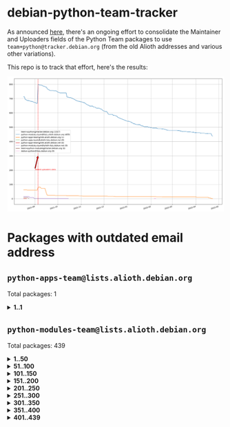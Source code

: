 # debian-python-team-tracker



As announced [here](https://lists.debian.org/debian-python/2021/08/msg00006.html), there's an ongoing effort to consolidate the Maintainer and Uploaders fields of the Python Team packages to use `team+python@tracker.debian.org` (from the old Alioth addresses and various other variations).



This repo is to track that effort, here's the results:



![Python team emails](images/python_team_emails.svg)


# Packages with outdated email address

## `python-apps-team@lists.alioth.debian.org`
Total packages: 1
<details>
<summary><b>1..1</b></summary>


| # | Package | Version |
| --- | --- | --- |
| 1 | [lightyears](https://tracker.debian.org/lightyears) | 1.4-2 |
</details>

## `python-modules-team@lists.alioth.debian.org`
Total packages: 439
<details>
<summary><b>1..50</b></summary>


| # | Package | Version |
| --- | --- | --- |
| 1 | [chargebee-python](https://tracker.debian.org/chargebee-python) | 1.6.6-1 |
| 2 | [codicefiscale](https://tracker.debian.org/codicefiscale) | 0.9+ds0-2 |
| 3 | [colorclass](https://tracker.debian.org/colorclass) | 2.2.0-2.2 |
| 4 | [colorspacious](https://tracker.debian.org/colorspacious) | 1.1.2-2 |
| 5 | [commonmark](https://tracker.debian.org/commonmark) | 0.9.1-3 |
| 6 | [constantly](https://tracker.debian.org/constantly) | 15.1.0-2 |
| 7 | [contextlib2](https://tracker.debian.org/contextlib2) | 0.6.0.post1-1 |
| 8 | [cookiecutter](https://tracker.debian.org/cookiecutter) | 1.7.3-1 |
| 9 | [coreapi](https://tracker.debian.org/coreapi) | 2.3.3-4 |
| 10 | [coreschema](https://tracker.debian.org/coreschema) | 0.0.4-3 |
| 11 | [cov-core](https://tracker.debian.org/cov-core) | 1.15.0-3 |
| 12 | [cppy](https://tracker.debian.org/cppy) | 1.1.0-2 |
| 13 | [cram](https://tracker.debian.org/cram) | 0.7-4 |
| 14 | [cssutils](https://tracker.debian.org/cssutils) | 1.0.2-3 |
| 15 | [d2to1](https://tracker.debian.org/d2to1) | 0.2.12-2 |
| 16 | [debiancontributors](https://tracker.debian.org/debiancontributors) | 0.7.8-2 |
| 17 | [devpi-common](https://tracker.debian.org/devpi-common) | 3.2.2-1.1 |
| 18 | [django-ajax-selects](https://tracker.debian.org/django-ajax-selects) | 1.7.0-3 |
| 19 | [django-bitfield](https://tracker.debian.org/django-bitfield) | 1.9.6-2 |
| 20 | [django-dirtyfields](https://tracker.debian.org/django-dirtyfields) | 1.3.1-2 |
| 21 | [django-environ](https://tracker.debian.org/django-environ) | 0.4.4-2 |
| 22 | [django-filter](https://tracker.debian.org/django-filter) | 2.4.0-1 |
| 23 | [django-hvad](https://tracker.debian.org/django-hvad) | 1.8.0-1.1 |
| 24 | [django-js-reverse](https://tracker.debian.org/django-js-reverse) | 0.7.3-1.1 |
| 25 | [django-macaddress](https://tracker.debian.org/django-macaddress) | 1.5.0-2 |
| 26 | [django-memoize](https://tracker.debian.org/django-memoize) | 2.2.0+dfsg-1 |
| 27 | [django-nose](https://tracker.debian.org/django-nose) | 1.4.6-2.1 |
| 28 | [django-notification](https://tracker.debian.org/django-notification) | 1.2.0-3 |
| 29 | [django-pagination](https://tracker.debian.org/django-pagination) | 1.0.7-4 |
| 30 | [django-paintstore](https://tracker.debian.org/django-paintstore) | 0.2-4 |
| 31 | [django-picklefield](https://tracker.debian.org/django-picklefield) | 3.0.1-1 |
| 32 | [django-pipeline](https://tracker.debian.org/django-pipeline) | 1.6.14-3 |
| 33 | [django-simple-redis-admin](https://tracker.debian.org/django-simple-redis-admin) | 1.4.0-2 |
| 34 | [django-stronghold](https://tracker.debian.org/django-stronghold) | 0.3.0+debian-2 |
| 35 | [django-webpack-loader](https://tracker.debian.org/django-webpack-loader) | 0.6.0-2 |
| 36 | [django-wkhtmltopdf](https://tracker.debian.org/django-wkhtmltopdf) | 3.3.0-1 |
| 37 | [django-xmlrpc](https://tracker.debian.org/django-xmlrpc) | 0.1.8-2 |
| 38 | [djangorestframework-api-key](https://tracker.debian.org/djangorestframework-api-key) | 2.0.0-2 |
| 39 | [dkimpy](https://tracker.debian.org/dkimpy) | 1.0.5-1 |
| 40 | [dnsdiag](https://tracker.debian.org/dnsdiag) | 2.0.2-1 |
| 41 | [dockerpty](https://tracker.debian.org/dockerpty) | 0.4.1-2 |
| 42 | [drf-generators](https://tracker.debian.org/drf-generators) | 0.5.0-1 |
| 43 | [elasticsearch-curator](https://tracker.debian.org/elasticsearch-curator) | 5.8.1-1 |
| 44 | [enzyme](https://tracker.debian.org/enzyme) | 0.4.1-2 |
| 45 | [exam](https://tracker.debian.org/exam) | 0.10.5-3 |
| 46 | [factory-boy](https://tracker.debian.org/factory-boy) | 2.11.1-3 |
| 47 | [faker](https://tracker.debian.org/faker) | 0.9.3-0.1 |
| 48 | [fakesleep](https://tracker.debian.org/fakesleep) | 0.1-2 |
| 49 | [fastchunking](https://tracker.debian.org/fastchunking) | 0.0.3-2 |
| 50 | [feedgenerator](https://tracker.debian.org/feedgenerator) | 1.9-2 |
</details>
<details>
<summary><b>51..100</b></summary>

| # | Package | Version |
| --- | --- | --- |
| 51 | [flask-api](https://tracker.debian.org/flask-api) | 1.1+dfsg-1.1 |
| 52 | [flask-babelex](https://tracker.debian.org/flask-babelex) | 0.9.4-1 |
| 53 | [flask-bcrypt](https://tracker.debian.org/flask-bcrypt) | 0.7.1-2 |
| 54 | [flask-compress](https://tracker.debian.org/flask-compress) | 1.4.0-3 |
| 55 | [flask-gravatar](https://tracker.debian.org/flask-gravatar) | 0.4.2-2 |
| 56 | [flask-htmlmin](https://tracker.debian.org/flask-htmlmin) | 1.3.2-2 |
| 57 | [flask-ldapconn](https://tracker.debian.org/flask-ldapconn) | 0.7.2-1.1 |
| 58 | [flask-limiter](https://tracker.debian.org/flask-limiter) | 1.0.1-2 |
| 59 | [flask-mail](https://tracker.debian.org/flask-mail) | 0.9.1+dfsg1-1.1 |
| 60 | [flask-mongoengine](https://tracker.debian.org/flask-mongoengine) | 0.9.3-4 |
| 61 | [flask-multistatic](https://tracker.debian.org/flask-multistatic) | 1.0-2 |
| 62 | [flask-script](https://tracker.debian.org/flask-script) | 2.0.6-2 |
| 63 | [flask-silk](https://tracker.debian.org/flask-silk) | 0.2-18 |
| 64 | [flask-wtf](https://tracker.debian.org/flask-wtf) | 0.14.3-1 |
| 65 | [flufl.enum](https://tracker.debian.org/flufl.enum) | 4.1.1-3 |
| 66 | [flufl.i18n](https://tracker.debian.org/flufl.i18n) | 3.0.1-1 |
| 67 | [flufl.lock](https://tracker.debian.org/flufl.lock) | 5.0.1-1 |
| 68 | [flufl.password](https://tracker.debian.org/flufl.password) | 1.3-3 |
| 69 | [flufl.testing](https://tracker.debian.org/flufl.testing) | 0.7-2 |
| 70 | [gerritlib](https://tracker.debian.org/gerritlib) | 0.8.0-2 |
| 71 | [gmplot](https://tracker.debian.org/gmplot) | 1.2.0-2 |
| 72 | [gtextfsm](https://tracker.debian.org/gtextfsm) | 1.1.0-2 |
| 73 | [gtts](https://tracker.debian.org/gtts) | 2.0.3-1 |
| 74 | [gtts-token](https://tracker.debian.org/gtts-token) | 1.1.3-1 |
| 75 | [guzzle-sphinx-theme](https://tracker.debian.org/guzzle-sphinx-theme) | 0.7.11-5 |
| 76 | [hachoir](https://tracker.debian.org/hachoir) | 3.1.0+dfsg-3 |
| 77 | [haproxy-log-analysis](https://tracker.debian.org/haproxy-log-analysis) | 2.0~b0-2 |
| 78 | [heapdict](https://tracker.debian.org/heapdict) | 1.0.1-1 |
| 79 | [hiro](https://tracker.debian.org/hiro) | 0.5-2 |
| 80 | [hypothesis-auto](https://tracker.debian.org/hypothesis-auto) | 1.1.4-2 |
| 81 | [importmagic](https://tracker.debian.org/importmagic) | 0.1.7-2 |
| 82 | [inflection](https://tracker.debian.org/inflection) | 0.3.1-2 |
| 83 | [json-tricks](https://tracker.debian.org/json-tricks) | 3.11.0-2 |
| 84 | [jsonhyperschema-codec](https://tracker.debian.org/jsonhyperschema-codec) | 1.0.3-2 |
| 85 | [jupyter-sphinx-theme](https://tracker.debian.org/jupyter-sphinx-theme) | 0.0.6+ds1-10 |
| 86 | [kitchen](https://tracker.debian.org/kitchen) | 1.2.6-2 |
| 87 | [kivy](https://tracker.debian.org/kivy) | 1.11.0-2 |
| 88 | [lazr.delegates](https://tracker.debian.org/lazr.delegates) | 2.0.3-2 |
| 89 | [lazr.smtptest](https://tracker.debian.org/lazr.smtptest) | 2.0.3-2 |
| 90 | [libthumbor](https://tracker.debian.org/libthumbor) | 1.3.3-2 |
| 91 | [logilab-constraint](https://tracker.debian.org/logilab-constraint) | 0.6.0-2 |
| 92 | [mako](https://tracker.debian.org/mako) | 1.1.3+ds1-2 |
| 93 | [manuel](https://tracker.debian.org/manuel) | 1.10.1-2 |
| 94 | [mercurial-extension-utils](https://tracker.debian.org/mercurial-extension-utils) | 1.5.1-3 |
| 95 | [mercurial-keyring](https://tracker.debian.org/mercurial-keyring) | 1.3.1-3 |
| 96 | [milksnake](https://tracker.debian.org/milksnake) | 0.1.5-1 |
| 97 | [mimerender](https://tracker.debian.org/mimerender) | 0.6.0-2 |
| 98 | [mmllib](https://tracker.debian.org/mmllib) | 0.3.0.post1-2 |
| 99 | [mockldap](https://tracker.debian.org/mockldap) | 0.3.0-4 |
| 100 | [modernize](https://tracker.debian.org/modernize) | 0.7-2 |
</details>
<details>
<summary><b>101..150</b></summary>

| # | Package | Version |
| --- | --- | --- |
| 101 | [moksha.common](https://tracker.debian.org/moksha.common) | 1.2.5-4 |
| 102 | [mrtparse](https://tracker.debian.org/mrtparse) | 1.6-2 |
| 103 | [musicbrainzngs](https://tracker.debian.org/musicbrainzngs) | 0.7.1-2 |
| 104 | [mutagen](https://tracker.debian.org/mutagen) | 1.45.1-2 |
| 105 | [mwic](https://tracker.debian.org/mwic) | 0.7.8-1 |
| 106 | [mysql-connector-python](https://tracker.debian.org/mysql-connector-python) | 8.0.15-2 |
| 107 | [nb2plots](https://tracker.debian.org/nb2plots) | 0.6-2 |
| 108 | [netmiko](https://tracker.debian.org/netmiko) | 2.4.2-1 |
| 109 | [networkx](https://tracker.debian.org/networkx) | 2.5+ds-2 |
| 110 | [nose2](https://tracker.debian.org/nose2) | 0.9.2-1 |
| 111 | [ntplib](https://tracker.debian.org/ntplib) | 0.3.3-2 |
| 112 | [numpy-stl](https://tracker.debian.org/numpy-stl) | 2.9.0-1 |
| 113 | [obsub](https://tracker.debian.org/obsub) | 0.2-4 |
| 114 | [okasha](https://tracker.debian.org/okasha) | 0.2.4-4 |
| 115 | [overpass](https://tracker.debian.org/overpass) | 0.7-1 |
| 116 | [pastescript](https://tracker.debian.org/pastescript) | 2.0.2-4 |
| 117 | [pep8](https://tracker.debian.org/pep8) | 1.7.1-9 |
| 118 | [pep8-naming](https://tracker.debian.org/pep8-naming) | 0.10.0-1 |
| 119 | [pg8000](https://tracker.debian.org/pg8000) | 1.10.6-2 |
| 120 | [pidcat](https://tracker.debian.org/pidcat) | 2.1.0-4 |
| 121 | [plastex](https://tracker.debian.org/plastex) | 2.1-2 |
| 122 | [portio](https://tracker.debian.org/portio) | 0.5-4 |
| 123 | [power](https://tracker.debian.org/power) | 1.4+dfsg-4 |
| 124 | [pprintpp](https://tracker.debian.org/pprintpp) | 0.4.0-2 |
| 125 | [preggy](https://tracker.debian.org/preggy) | 1.4.4-1 |
| 126 | [ptable](https://tracker.debian.org/ptable) | 0.9.2-2 |
| 127 | [py-radix](https://tracker.debian.org/py-radix) | 0.10.0-3 |
| 128 | [py3dns](https://tracker.debian.org/py3dns) | 3.2.1-1 |
| 129 | [pyasn1](https://tracker.debian.org/pyasn1) | 0.4.8-1 |
| 130 | [pybindgen](https://tracker.debian.org/pybindgen) | 0.20.0+dfsg1-2 |
| 131 | [pycallgraph](https://tracker.debian.org/pycallgraph) | 1.1.3-1.2 |
| 132 | [pycxx](https://tracker.debian.org/pycxx) | 7.1.4-0.2 |
| 133 | [pydbus](https://tracker.debian.org/pydbus) | 0.6.0-4 |
| 134 | [pydenticon](https://tracker.debian.org/pydenticon) | 0.3.1-2 |
| 135 | [pydispatcher](https://tracker.debian.org/pydispatcher) | 2.0.5-2 |
| 136 | [pydle](https://tracker.debian.org/pydle) | 0.9.4-2 |
| 137 | [pyenchant](https://tracker.debian.org/pyenchant) | 3.2.0-1 |
| 138 | [pyfg](https://tracker.debian.org/pyfg) | 0.50-2 |
| 139 | [pyfiglet](https://tracker.debian.org/pyfiglet) | 0.8.0+dfsg-1 |
| 140 | [pyfribidi](https://tracker.debian.org/pyfribidi) | 0.12.0+repack-7 |
| 141 | [pygeoif](https://tracker.debian.org/pygeoif) | 0.7-2 |
| 142 | [pygtail](https://tracker.debian.org/pygtail) | 0.6.1-2 |
| 143 | [pygtkspellcheck](https://tracker.debian.org/pygtkspellcheck) | 4.0.5-2 |
| 144 | [pyinotify](https://tracker.debian.org/pyinotify) | 0.9.6-1.3 |
| 145 | [pyiosxr](https://tracker.debian.org/pyiosxr) | 0.52-1.1 |
| 146 | [pyjavaproperties](https://tracker.debian.org/pyjavaproperties) | 0.7-2 |
| 147 | [pyjokes](https://tracker.debian.org/pyjokes) | 0.5.0-3 |
| 148 | [pykcs11](https://tracker.debian.org/pykcs11) | 1.5.10-1 |
| 149 | [pylama](https://tracker.debian.org/pylama) | 7.4.3-3 |
| 150 | [pylibmc](https://tracker.debian.org/pylibmc) | 1.5.2-3 |
</details>
<details>
<summary><b>151..200</b></summary>

| # | Package | Version |
| --- | --- | --- |
| 151 | [pylint-celery](https://tracker.debian.org/pylint-celery) | 0.3-5 |
| 152 | [pylint-common](https://tracker.debian.org/pylint-common) | 0.2.5-4 |
| 153 | [pylint-django](https://tracker.debian.org/pylint-django) | 2.0.13-1 |
| 154 | [pylint-flask](https://tracker.debian.org/pylint-flask) | 0.5-4 |
| 155 | [pymacs](https://tracker.debian.org/pymacs) | 0.25-3 |
| 156 | [pymodbus](https://tracker.debian.org/pymodbus) | 2.1.0+dfsg-2 |
| 157 | [pynag](https://tracker.debian.org/pynag) | 1.1.2+dfsg-2 |
| 158 | [pynliner](https://tracker.debian.org/pynliner) | 0.8.0-2 |
| 159 | [pyopengl](https://tracker.debian.org/pyopengl) | 3.1.5+dfsg-1 |
| 160 | [pyprind](https://tracker.debian.org/pyprind) | 2.11.2-2 |
| 161 | [pyquery](https://tracker.debian.org/pyquery) | 1.2.9-4 |
| 162 | [pyrad](https://tracker.debian.org/pyrad) | 2.1-2 |
| 163 | [pysimplesoap](https://tracker.debian.org/pysimplesoap) | 1.16.2-3 |
| 164 | [pysmi](https://tracker.debian.org/pysmi) | 0.3.2-2 |
| 165 | [pysodium](https://tracker.debian.org/pysodium) | 0.7.0-2 |
| 166 | [pyspf](https://tracker.debian.org/pyspf) | 2.0.14-2 |
| 167 | [pysrt](https://tracker.debian.org/pysrt) | 1.0.1-2 |
| 168 | [pyssim](https://tracker.debian.org/pyssim) | 0.2-2 |
| 169 | [pytaglib](https://tracker.debian.org/pytaglib) | 0.3.6+dfsg-2 |
| 170 | [pytds](https://tracker.debian.org/pytds) | 1.10.0-1 |
| 171 | [pytest-bdd](https://tracker.debian.org/pytest-bdd) | 3.2.1-1 |
| 172 | [pytest-cookies](https://tracker.debian.org/pytest-cookies) | 0.4.0-1 |
| 173 | [pytest-django](https://tracker.debian.org/pytest-django) | 3.5.1-1 |
| 174 | [pytest-expect](https://tracker.debian.org/pytest-expect) | 1.1.0-2 |
| 175 | [pytest-httpbin](https://tracker.debian.org/pytest-httpbin) | 1.0.0-2 |
| 176 | [pytest-runner](https://tracker.debian.org/pytest-runner) | 2.11.1-1.2 |
| 177 | [pytest-sugar](https://tracker.debian.org/pytest-sugar) | 0.9.4-1 |
| 178 | [pytest-tornado](https://tracker.debian.org/pytest-tornado) | 0.8.1-1 |
| 179 | [pytest-vcr](https://tracker.debian.org/pytest-vcr) | 1.0.2-2 |
| 180 | [python-activipy](https://tracker.debian.org/python-activipy) | 0.1-7 |
| 181 | [python-adal](https://tracker.debian.org/python-adal) | 1.2.2-1 |
| 182 | [python-aiohttp-session](https://tracker.debian.org/python-aiohttp-session) | 2.9.0-2 |
| 183 | [python-aioinflux](https://tracker.debian.org/python-aioinflux) | 0.9.0-2 |
| 184 | [python-aiomeasures](https://tracker.debian.org/python-aiomeasures) | 0.5.14-3 |
| 185 | [python-amqplib](https://tracker.debian.org/python-amqplib) | 1.0.2-2 |
| 186 | [python-aptly](https://tracker.debian.org/python-aptly) | 0.12.10-2 |
| 187 | [python-args](https://tracker.debian.org/python-args) | 0.1.0-3 |
| 188 | [python-arpy](https://tracker.debian.org/python-arpy) | 1.1.1-4 |
| 189 | [python-astor](https://tracker.debian.org/python-astor) | 0.8.1-1 |
| 190 | [python-base58](https://tracker.debian.org/python-base58) | 1.0.3-1.1 |
| 191 | [python-bcdoc](https://tracker.debian.org/python-bcdoc) | 0.16.0-2 |
| 192 | [python-bitbucket-api](https://tracker.debian.org/python-bitbucket-api) | 0.5.0-3 |
| 193 | [python-box](https://tracker.debian.org/python-box) | 3.4.6-2 |
| 194 | [python-btrees](https://tracker.debian.org/python-btrees) | 4.3.1-2 |
| 195 | [python-cerberus](https://tracker.debian.org/python-cerberus) | 1.3.2-1 |
| 196 | [python-click-log](https://tracker.debian.org/python-click-log) | 0.2.1-2 |
| 197 | [python-clint](https://tracker.debian.org/python-clint) | 0.5.1-3 |
| 198 | [python-cluster](https://tracker.debian.org/python-cluster) | 1.3.3-3 |
| 199 | [python-coloredlogs](https://tracker.debian.org/python-coloredlogs) | 7.3-2 |
| 200 | [python-colour](https://tracker.debian.org/python-colour) | 0.1.5-2 |
</details>
<details>
<summary><b>201..250</b></summary>

| # | Package | Version |
| --- | --- | --- |
| 201 | [python-consul](https://tracker.debian.org/python-consul) | 0.7.1-1.1 |
| 202 | [python-cookies](https://tracker.debian.org/python-cookies) | 2.2.1-3 |
| 203 | [python-cpuinfo](https://tracker.debian.org/python-cpuinfo) | 5.0.0-2 |
| 204 | [python-crcmod](https://tracker.debian.org/python-crcmod) | 1.7+dfsg-2 |
| 205 | [python-cs](https://tracker.debian.org/python-cs) | 2.7.1-1 |
| 206 | [python-dbfread](https://tracker.debian.org/python-dbfread) | 2.0.7-3 |
| 207 | [python-decorator](https://tracker.debian.org/python-decorator) | 4.4.2-2 |
| 208 | [python-demjson](https://tracker.debian.org/python-demjson) | 2.2.4-5 |
| 209 | [python-diaspy](https://tracker.debian.org/python-diaspy) | 0.6.0-2 |
| 210 | [python-dictobj](https://tracker.debian.org/python-dictobj) | 0.4-4 |
| 211 | [python-distutils-extra](https://tracker.debian.org/python-distutils-extra) | 2.45 |
| 212 | [python-django-casclient](https://tracker.debian.org/python-django-casclient) | 1.5.3-1 |
| 213 | [python-django-etcd-settings](https://tracker.debian.org/python-django-etcd-settings) | 0.1.13+dfsg-3 |
| 214 | [python-django-gravatar2](https://tracker.debian.org/python-django-gravatar2) | 1.4.4-2 |
| 215 | [python-django-jsonfield](https://tracker.debian.org/python-django-jsonfield) | 1.4.0-2 |
| 216 | [python-django-push-notifications](https://tracker.debian.org/python-django-push-notifications) | 1.4.1-1 |
| 217 | [python-django-simple-history](https://tracker.debian.org/python-django-simple-history) | 2.7.0-1.1 |
| 218 | [python-easywebdav](https://tracker.debian.org/python-easywebdav) | 1.2.0-8 |
| 219 | [python-envparse](https://tracker.debian.org/python-envparse) | 0.2.0-2 |
| 220 | [python-envs](https://tracker.debian.org/python-envs) | 1.2.6-1.1 |
| 221 | [python-epc](https://tracker.debian.org/python-epc) | 0.0.5-3 |
| 222 | [python-etcd](https://tracker.debian.org/python-etcd) | 0.4.5-2 |
| 223 | [python-ethtool](https://tracker.debian.org/python-ethtool) | 0.14-3 |
| 224 | [python-ewmh](https://tracker.debian.org/python-ewmh) | 0.1.6-2 |
| 225 | [python-exotel](https://tracker.debian.org/python-exotel) | 0.1.5-2 |
| 226 | [python-feather-format](https://tracker.debian.org/python-feather-format) | 0.3.1+dfsg1-4 |
| 227 | [python-flaky](https://tracker.debian.org/python-flaky) | 3.7.0-1 |
| 228 | [python-genty](https://tracker.debian.org/python-genty) | 1.3.2-1 |
| 229 | [python-geoip2](https://tracker.debian.org/python-geoip2) | 2.9.0+dfsg1-2 |
| 230 | [python-gflags](https://tracker.debian.org/python-gflags) | 1.5.1-7 |
| 231 | [python-glob2](https://tracker.debian.org/python-glob2) | 0.5-3 |
| 232 | [python-hashids](https://tracker.debian.org/python-hashids) | 1.3.1-1 |
| 233 | [python-hidapi](https://tracker.debian.org/python-hidapi) | 0.9.0.post3-2 |
| 234 | [python-hiredis](https://tracker.debian.org/python-hiredis) | 1.0.1-1 |
| 235 | [python-hpilo](https://tracker.debian.org/python-hpilo) | 4.3-3 |
| 236 | [python-html2text](https://tracker.debian.org/python-html2text) | 2020.1.16-1 |
| 237 | [python-http-parser](https://tracker.debian.org/python-http-parser) | 0.9.0-1 |
| 238 | [python-httptools](https://tracker.debian.org/python-httptools) | 0.1.1-1 |
| 239 | [python-icalendar](https://tracker.debian.org/python-icalendar) | 4.0.3-4 |
| 240 | [python-iniparse](https://tracker.debian.org/python-iniparse) | 0.4-3 |
| 241 | [python-ipaddress](https://tracker.debian.org/python-ipaddress) | 1.0.23-1 |
| 242 | [python-ipfix](https://tracker.debian.org/python-ipfix) | 0.9.7-2 |
| 243 | [python-irodsclient](https://tracker.debian.org/python-irodsclient) | 0.8.1-2 |
| 244 | [python-isc-dhcp-leases](https://tracker.debian.org/python-isc-dhcp-leases) | 0.9.1-2 |
| 245 | [python-isoweek](https://tracker.debian.org/python-isoweek) | 1.3.3-3 |
| 246 | [python-jsonrpc](https://tracker.debian.org/python-jsonrpc) | 1.13.0-1 |
| 247 | [python-junit-xml](https://tracker.debian.org/python-junit-xml) | 1.9-1 |
| 248 | [python-kanboard](https://tracker.debian.org/python-kanboard) | 1.0.1-1.1 |
| 249 | [python-langdetect](https://tracker.debian.org/python-langdetect) | 1.0.7-4 |
| 250 | [python-ldap](https://tracker.debian.org/python-ldap) | 3.2.0-4 |
</details>
<details>
<summary><b>251..300</b></summary>

| # | Package | Version |
| --- | --- | --- |
| 251 | [python-ldapdomaindump](https://tracker.debian.org/python-ldapdomaindump) | 0.9.3-1 |
| 252 | [python-libguess](https://tracker.debian.org/python-libguess) | 1.1-4 |
| 253 | [python-mailer](https://tracker.debian.org/python-mailer) | 0.8.1-4 |
| 254 | [python-mastodon](https://tracker.debian.org/python-mastodon) | 1.5.1-1 |
| 255 | [python-mccabe](https://tracker.debian.org/python-mccabe) | 0.6.1-3 |
| 256 | [python-measurement](https://tracker.debian.org/python-measurement) | 2.0.1-2 |
| 257 | [python-meld3](https://tracker.debian.org/python-meld3) | 1.0.2-3 |
| 258 | [python-mnemonic](https://tracker.debian.org/python-mnemonic) | 0.19-1 |
| 259 | [python-model-mommy](https://tracker.debian.org/python-model-mommy) | 1.6.0-2 |
| 260 | [python-morris](https://tracker.debian.org/python-morris) | 1.2-2 |
| 261 | [python-mpegdash](https://tracker.debian.org/python-mpegdash) | 0.2.0-1 |
| 262 | [python-multidict](https://tracker.debian.org/python-multidict) | 5.1.0-1 |
| 263 | [python-nine](https://tracker.debian.org/python-nine) | 1.1.0-1 |
| 264 | [python-noise](https://tracker.debian.org/python-noise) | 1.2.3-3 |
| 265 | [python-notify2](https://tracker.debian.org/python-notify2) | 0.3-4 |
| 266 | [python-ntlm-auth](https://tracker.debian.org/python-ntlm-auth) | 1.4.0-1 |
| 267 | [python-offtrac](https://tracker.debian.org/python-offtrac) | 0.1.0-2.1 |
| 268 | [python-openid-cla](https://tracker.debian.org/python-openid-cla) | 1.2-2 |
| 269 | [python-openid-teams](https://tracker.debian.org/python-openid-teams) | 1.2-2 |
| 270 | [python-openidc-client](https://tracker.debian.org/python-openidc-client) | 0.6.0-1.1 |
| 271 | [python-opentimestamps](https://tracker.debian.org/python-opentimestamps) | 0.4.1-1 |
| 272 | [python-padme](https://tracker.debian.org/python-padme) | 1.1.1-3 |
| 273 | [python-path-and-address](https://tracker.debian.org/python-path-and-address) | 2.0.1-2 |
| 274 | [python-pathtools](https://tracker.debian.org/python-pathtools) | 0.1.2-4 |
| 275 | [python-paypal](https://tracker.debian.org/python-paypal) | 1.2.5-3 |
| 276 | [python-peakutils](https://tracker.debian.org/python-peakutils) | 1.3.3+ds-2 |
| 277 | [python-pem](https://tracker.debian.org/python-pem) | 19.1.0-1 |
| 278 | [python-persistent](https://tracker.debian.org/python-persistent) | 4.6.4-0.2 |
| 279 | [python-pex](https://tracker.debian.org/python-pex) | 1.1.14-3.1 |
| 280 | [python-pgpdump](https://tracker.debian.org/python-pgpdump) | 1.5-2 |
| 281 | [python-pgspecial](https://tracker.debian.org/python-pgspecial) | 1.11.10+dfsg1-1 |
| 282 | [python-phonenumbers](https://tracker.debian.org/python-phonenumbers) | 8.12.1-1 |
| 283 | [python-picklable-itertools](https://tracker.debian.org/python-picklable-itertools) | 0.1.1-3 |
| 284 | [python-plaster](https://tracker.debian.org/python-plaster) | 1.0-2 |
| 285 | [python-plaster-pastedeploy](https://tracker.debian.org/python-plaster-pastedeploy) | 0.5-3 |
| 286 | [python-prctl](https://tracker.debian.org/python-prctl) | 1.7-2 |
| 287 | [python-preshed](https://tracker.debian.org/python-preshed) | 3.0.2-1 |
| 288 | [python-pretend](https://tracker.debian.org/python-pretend) | 1.0.9-1 |
| 289 | [python-prettylog](https://tracker.debian.org/python-prettylog) | 0.1.0-2 |
| 290 | [python-priority](https://tracker.debian.org/python-priority) | 1.3.0-3 |
| 291 | [python-progressbar](https://tracker.debian.org/python-progressbar) | 2.5-2 |
| 292 | [python-pskc](https://tracker.debian.org/python-pskc) | 1.1-3 |
| 293 | [python-py-zipkin](https://tracker.debian.org/python-py-zipkin) | 0.15.0-1.1 |
| 294 | [python-pyftpdlib](https://tracker.debian.org/python-pyftpdlib) | 1.5.4-2 |
| 295 | [python-pygerrit2](https://tracker.debian.org/python-pygerrit2) | 2.0.4-2 |
| 296 | [python-pypump](https://tracker.debian.org/python-pypump) | 0.7-3 |
| 297 | [python-pysnmp4-apps](https://tracker.debian.org/python-pysnmp4-apps) | 0.3.2-2.2 |
| 298 | [python-pysnmp4-mibs](https://tracker.debian.org/python-pysnmp4-mibs) | 0.1.3-3 |
| 299 | [python-pytest-benchmark](https://tracker.debian.org/python-pytest-benchmark) | 3.2.2-2 |
| 300 | [python-pyvmomi](https://tracker.debian.org/python-pyvmomi) | 6.7.1-3 |
</details>
<details>
<summary><b>301..350</b></summary>

| # | Package | Version |
| --- | --- | --- |
| 301 | [python-rarfile](https://tracker.debian.org/python-rarfile) | 3.1-1 |
| 302 | [python-ratelimiter](https://tracker.debian.org/python-ratelimiter) | 1.2.0.post0-1 |
| 303 | [python-redisearch-py](https://tracker.debian.org/python-redisearch-py) | 1.0.0-1 |
| 304 | [python-releases](https://tracker.debian.org/python-releases) | 1.6.3-1 |
| 305 | [python-repoze.lru](https://tracker.debian.org/python-repoze.lru) | 0.7-2 |
| 306 | [python-repoze.sphinx.autointerface](https://tracker.debian.org/python-repoze.sphinx.autointerface) | 0.8-0.2 |
| 307 | [python-repoze.tm2](https://tracker.debian.org/python-repoze.tm2) | 2.0-2 |
| 308 | [python-requests-ntlm](https://tracker.debian.org/python-requests-ntlm) | 1.1.0-1.1 |
| 309 | [python-requirements-detector](https://tracker.debian.org/python-requirements-detector) | 0.6-2 |
| 310 | [python-restless](https://tracker.debian.org/python-restless) | 2.1.1-2 |
| 311 | [python-rpaths](https://tracker.debian.org/python-rpaths) | 0.13-1.1 |
| 312 | [python-rply](https://tracker.debian.org/python-rply) | 0.7.7-2 |
| 313 | [python-schedutils](https://tracker.debian.org/python-schedutils) | 0.6-2.1 |
| 314 | [python-schema](https://tracker.debian.org/python-schema) | 0.6.7-3 |
| 315 | [python-schroot](https://tracker.debian.org/python-schroot) | 0.4-4 |
| 316 | [python-scp](https://tracker.debian.org/python-scp) | 0.13.0-2 |
| 317 | [python-scripttest](https://tracker.debian.org/python-scripttest) | 1.3-3 |
| 318 | [python-scruffy](https://tracker.debian.org/python-scruffy) | 0.3.3-2 |
| 319 | [python-sdnotify](https://tracker.debian.org/python-sdnotify) | 0.3.1-2 |
| 320 | [python-serverfiles](https://tracker.debian.org/python-serverfiles) | 0.3.0-1 |
| 321 | [python-service-identity](https://tracker.debian.org/python-service-identity) | 18.1.0-6 |
| 322 | [python-sexpdata](https://tracker.debian.org/python-sexpdata) | 0.0.3-2 |
| 323 | [python-shade](https://tracker.debian.org/python-shade) | 1.30.0-3 |
| 324 | [python-shellescape](https://tracker.debian.org/python-shellescape) | 3.4.1-4 |
| 325 | [python-simpy](https://tracker.debian.org/python-simpy) | 2.3.1+dfsg-2 |
| 326 | [python-simpy3](https://tracker.debian.org/python-simpy3) | 3.0.11-2 |
| 327 | [python-slimmer](https://tracker.debian.org/python-slimmer) | 0.1.30-8 |
| 328 | [python-slugify](https://tracker.debian.org/python-slugify) | 4.0.0-1 |
| 329 | [python-smstrade](https://tracker.debian.org/python-smstrade) | 0.2.4-6 |
| 330 | [python-socketpool](https://tracker.debian.org/python-socketpool) | 0.5.3-5 |
| 331 | [python-sphinx-issues](https://tracker.debian.org/python-sphinx-issues) | 1.2.0-2 |
| 332 | [python-spur](https://tracker.debian.org/python-spur) | 0.3.21-1 |
| 333 | [python-statsd](https://tracker.debian.org/python-statsd) | 3.3.0-2 |
| 334 | [python-stopit](https://tracker.debian.org/python-stopit) | 1.1.2-1 |
| 335 | [python-structlog](https://tracker.debian.org/python-structlog) | 20.1.0-1 |
| 336 | [python-sunlight](https://tracker.debian.org/python-sunlight) | 1.1.5-3 |
| 337 | [python-suntime](https://tracker.debian.org/python-suntime) | 1.2.5-2 |
| 338 | [python-tempita](https://tracker.debian.org/python-tempita) | 0.5.2-6 |
| 339 | [python-test-server](https://tracker.debian.org/python-test-server) | 0.0.27-2 |
| 340 | [python-testing.common.database](https://tracker.debian.org/python-testing.common.database) | 2.0.0-2 |
| 341 | [python-testing.mysqld](https://tracker.debian.org/python-testing.mysqld) | 1.4.0-4 |
| 342 | [python-testing.postgresql](https://tracker.debian.org/python-testing.postgresql) | 1.3.0-2 |
| 343 | [python-thriftpy](https://tracker.debian.org/python-thriftpy) | 0.3.9+ds1-1 |
| 344 | [python-tinycss](https://tracker.debian.org/python-tinycss) | 0.4-3 |
| 345 | [python-tktreectrl](https://tracker.debian.org/python-tktreectrl) | 2.0.2-3 |
| 346 | [python-translationstring](https://tracker.debian.org/python-translationstring) | 1.4-1 |
| 347 | [python-twitter](https://tracker.debian.org/python-twitter) | 3.3-2 |
| 348 | [python-typeguard](https://tracker.debian.org/python-typeguard) | 2.2.2-1.1 |
| 349 | [python-udatetime](https://tracker.debian.org/python-udatetime) | 0.0.16-4 |
| 350 | [python-unicodecsv](https://tracker.debian.org/python-unicodecsv) | 0.14.1-2 |
</details>
<details>
<summary><b>351..400</b></summary>

| # | Package | Version |
| --- | --- | --- |
| 351 | [python-urlobject](https://tracker.debian.org/python-urlobject) | 2.4.3-3 |
| 352 | [python-urwidtrees](https://tracker.debian.org/python-urwidtrees) | 1.0.3.dev0-1 |
| 353 | [python-utils](https://tracker.debian.org/python-utils) | 2.3.0-2 |
| 354 | [python-vagrant](https://tracker.debian.org/python-vagrant) | 0.5.15-3 |
| 355 | [python-venusian](https://tracker.debian.org/python-venusian) | 3.0.0-1 |
| 356 | [python-vobject](https://tracker.debian.org/python-vobject) | 0.9.6.1-0.2 |
| 357 | [python-webob](https://tracker.debian.org/python-webob) | 1:1.8.6-1.1 |
| 358 | [python-wget](https://tracker.debian.org/python-wget) | 3.2-3 |
| 359 | [python-wheezy.template](https://tracker.debian.org/python-wheezy.template) | 0.1.167-2 |
| 360 | [python-whoosh](https://tracker.debian.org/python-whoosh) | 2.7.4+git6-g9134ad92-5 |
| 361 | [python-wither](https://tracker.debian.org/python-wither) | 1.1-2 |
| 362 | [python-wsgilog](https://tracker.debian.org/python-wsgilog) | 0.3.1-3 |
| 363 | [python-yaswfp](https://tracker.debian.org/python-yaswfp) | 0.9.3-1.1 |
| 364 | [python-zc.customdoctests](https://tracker.debian.org/python-zc.customdoctests) | 1.0.1-2 |
| 365 | [python-zipp](https://tracker.debian.org/python-zipp) | 1.0.0-3 |
| 366 | [python-zxcvbn](https://tracker.debian.org/python-zxcvbn) | 4.4.28-2 |
| 367 | [python3-proselint](https://tracker.debian.org/python3-proselint) | 0.10.2-2 |
| 368 | [pythondialog](https://tracker.debian.org/pythondialog) | 3.5.1-1 |
| 369 | [pytoml](https://tracker.debian.org/pytoml) | 0.1.21-1 |
| 370 | [pyuca](https://tracker.debian.org/pyuca) | 1.2-2 |
| 371 | [pyutilib](https://tracker.debian.org/pyutilib) | 5.8.0-1 |
| 372 | [pywavelets](https://tracker.debian.org/pywavelets) | 1.1.1-1 |
| 373 | [pywinrm](https://tracker.debian.org/pywinrm) | 0.3.0-2 |
| 374 | [quark-sphinx-theme](https://tracker.debian.org/quark-sphinx-theme) | 0.5.1-2 |
| 375 | [recommonmark](https://tracker.debian.org/recommonmark) | 0.6.0+ds-1 |
| 376 | [redis-py-cluster](https://tracker.debian.org/redis-py-cluster) | 2.0.0-1 |
| 377 | [reparser](https://tracker.debian.org/reparser) | 1.4.3-1 |
| 378 | [requests-aws](https://tracker.debian.org/requests-aws) | 0.1.5-2 |
| 379 | [ripe-atlas-cousteau](https://tracker.debian.org/ripe-atlas-cousteau) | 1.4.2-3 |
| 380 | [ripe-atlas-sagan](https://tracker.debian.org/ripe-atlas-sagan) | 1.2.2-2 |
| 381 | [robot-detection](https://tracker.debian.org/robot-detection) | 0.4.0-2 |
| 382 | [routes](https://tracker.debian.org/routes) | 2.5.1-1 |
| 383 | [sgmllib3k](https://tracker.debian.org/sgmllib3k) | 1.0.0-3 |
| 384 | [simplegeneric](https://tracker.debian.org/simplegeneric) | 0.8.1-3 |
| 385 | [singledispatch](https://tracker.debian.org/singledispatch) | 3.4.0.3-3 |
| 386 | [sireader](https://tracker.debian.org/sireader) | 1.1.1-2 |
| 387 | [sleekxmpp](https://tracker.debian.org/sleekxmpp) | 1.3.3-6 |
| 388 | [slimit](https://tracker.debian.org/slimit) | 0.8.1-4 |
| 389 | [smartypants](https://tracker.debian.org/smartypants) | 2.0.0-2 |
| 390 | [sortedcontainers](https://tracker.debian.org/sortedcontainers) | 2.1.0-2 |
| 391 | [speaklater](https://tracker.debian.org/speaklater) | 1.3-5 |
| 392 | [sphinx](https://tracker.debian.org/sphinx) | 1.8.5-2 |
| 393 | [sphinx](https://tracker.debian.org/sphinx) | 1.8.5-3 |
| 394 | [sphinx](https://tracker.debian.org/sphinx) | 1.8.5-4 |
| 395 | [sphinx](https://tracker.debian.org/sphinx) | 1.8.5-5 |
| 396 | [sphinx](https://tracker.debian.org/sphinx) | 2.4.3-2 |
| 397 | [sphinx](https://tracker.debian.org/sphinx) | 2.4.3-4 |
| 398 | [sphinx-autorun](https://tracker.debian.org/sphinx-autorun) | 1.1.0-3.1 |
| 399 | [sphinx-celery](https://tracker.debian.org/sphinx-celery) | 2.0.0-1 |
| 400 | [sphinx-intl](https://tracker.debian.org/sphinx-intl) | 2.0.1-2 |
</details>
<details>
<summary><b>401..439</b></summary>

| # | Package | Version |
| --- | --- | --- |
| 401 | [sphinxcontrib-devhelp](https://tracker.debian.org/sphinxcontrib-devhelp) | 1.0.2-2 |
| 402 | [sphinxcontrib-doxylink](https://tracker.debian.org/sphinxcontrib-doxylink) | 1.5-1 |
| 403 | [sphinxcontrib-log-cabinet](https://tracker.debian.org/sphinxcontrib-log-cabinet) | 1.0.1-2 |
| 404 | [sphinxcontrib-qthelp](https://tracker.debian.org/sphinxcontrib-qthelp) | 1.0.3-2 |
| 405 | [sphinxcontrib-rubydomain](https://tracker.debian.org/sphinxcontrib-rubydomain) | 0.1~dev-20100804-2 |
| 406 | [sphinxcontrib-websupport](https://tracker.debian.org/sphinxcontrib-websupport) | 1.2.4-1 |
| 407 | [sphinxtesters](https://tracker.debian.org/sphinxtesters) | 0.2.3-1 |
| 408 | [sshpubkeys](https://tracker.debian.org/sshpubkeys) | 3.1.0-2.1 |
| 409 | [sshtunnel](https://tracker.debian.org/sshtunnel) | 0.1.4-2 |
| 410 | [stardicter](https://tracker.debian.org/stardicter) | 1.2-1 |
| 411 | [straight.plugin](https://tracker.debian.org/straight.plugin) | 1.4.1-3 |
| 412 | [stsci.distutils](https://tracker.debian.org/stsci.distutils) | 0.3.7-5 |
| 413 | [tagpy](https://tracker.debian.org/tagpy) | 2013.1-7 |
| 414 | [terminaltables](https://tracker.debian.org/terminaltables) | 3.1.0-3 |
| 415 | [texext](https://tracker.debian.org/texext) | 0.6.6-2 |
| 416 | [tinydb](https://tracker.debian.org/tinydb) | 3.15.2-2 |
| 417 | [translation-finder](https://tracker.debian.org/translation-finder) | 1.0-1 |
| 418 | [transmissionrpc](https://tracker.debian.org/transmissionrpc) | 0.11-4 |
| 419 | [txws](https://tracker.debian.org/txws) | 0.9.1-4 |
| 420 | [txzmq](https://tracker.debian.org/txzmq) | 0.8.0-2 |
| 421 | [typogrify](https://tracker.debian.org/typogrify) | 1:2.0.7-2 |
| 422 | [u-msgpack-python](https://tracker.debian.org/u-msgpack-python) | 2.3.0-2 |
| 423 | [utidylib](https://tracker.debian.org/utidylib) | 0.5-3 |
| 424 | [vim-autopep8](https://tracker.debian.org/vim-autopep8) | 1.2.0-2 |
| 425 | [vsts-cd-manager](https://tracker.debian.org/vsts-cd-manager) | 1.0.2-3 |
| 426 | [wchartype](https://tracker.debian.org/wchartype) | 0.1-2 |
| 427 | [webpy](https://tracker.debian.org/webpy) | 1:0.61-1 |
| 428 | [whichcraft](https://tracker.debian.org/whichcraft) | 0.4.1-2 |
| 429 | [wikitrans](https://tracker.debian.org/wikitrans) | 1.3-1 |
| 430 | [willow](https://tracker.debian.org/willow) | 1.4-1 |
| 431 | [wlc](https://tracker.debian.org/wlc) | 1.2-1 |
| 432 | [wokkel](https://tracker.debian.org/wokkel) | 18.0.0-3.1 |
| 433 | [wsgiproxy2](https://tracker.debian.org/wsgiproxy2) | 0.4.5-1.1 |
| 434 | [wtf-peewee](https://tracker.debian.org/wtf-peewee) | 3.0.0+dfsg-2 |
| 435 | [wtforms](https://tracker.debian.org/wtforms) | 2.2.1-2 |
| 436 | [xlwt](https://tracker.debian.org/xlwt) | 1.3.0-3 |
| 437 | [zc.lockfile](https://tracker.debian.org/zc.lockfile) | 2.0-1 |
| 438 | [zict](https://tracker.debian.org/zict) | 2.0.0-1 |
| 439 | [zope.deprecation](https://tracker.debian.org/zope.deprecation) | 4.4.0-4 |
</details>
